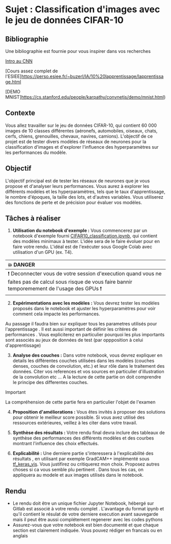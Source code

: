 # Sujet : Classification d'images avec le jeu de données CIFAR-10

## Bibliographie
Une bibliographie est  fournie pour vous inspirer dans vos recherches 

[Intro au CNN](https://medium.com/betomorrow/les-r%C3%A9seaux-de-neurones-de-convolutions-pour-les-n%C3%A9ophytes-2b36a59cf648)

[Cours assez complet de l'ESIEE]https://perso.esiee.fr/~buzerl/IA/10%20lapprentissage/lapprentissage.html

[DEMO MNIST]https://cs.stanford.edu/people/karpathy/convnetjs/demo/mnist.html)

## Contexte
Vous allez travailler sur le jeu de données CIFAR-10, qui contient 60 000 images de 10 classes différentes (aéronefs, automobiles, oiseaux, chats, cerfs, chiens, grenouilles, chevaux, navires, camions). L'objectif de ce projet est de tester divers modèles de réseaux de neurones pour la classification d'images et d'explorer l'influence des hyperparamètres sur les performances du modèle.

## Objectif
L'objectif principal est de tester les réseaux de neurones que je vous propose et d'analyser leurs performances. Vous aurez à explorer les différents modèles et les hyperparamètres, tels que le taux d'apprentissage, le nombre d'époques, la taille des lots, et d'autres variables. Vous utiliserez des fonctions de perte et de précision pour évaluer vos modèles.

## Tâches à réaliser
1. **Utilisation du notebook d'exemple :** Vous commencerez par un notebook d'exemple fourni [CIFAR10_classification.ipynb](classification/CIFAR10_classification.ipynb), qui contient des modèles minimaux à tester. L'idée sera de le faire évoluer pour en faire votre rendu. L'idéal est de l'exécuter sous Google Colab avec utilisation d'un GPU (ex. T4).


| :boom: DANGER              |
|:---------------------------|
| :exclamation: Deconnecter vous de votre  session d'execution quand vous ne faites pas de calcul sous risque de vous faire bannir temporemement de l'usage des GPUs  :exclamation:|

2. **Expérimentations avec les modèles :** Vous devrez tester les modèles proposés dans le notebook et ajuster les hyperparamètres pour voir comment cela impacte les performances.

 
 Au passage il faudra bien sur expliquer tous les parametres utilisés pour l'apprentissage . Il est aussi important de définir les critéres de performances . Vous expliciterez en particulier pourquoi les plus importants sont associés au jeux de données de test (par oppposition à celui d'apprentissage) 

3. **Analyse des couches :** Dans votre notebook, vous devrez expliquer en details  les différentes couches utilisées dans les modèles (couches denses, couches de convolution, etc.) et leur rôle dans le traitement des données. Citer vos references et vos  sources en particulier d'illustration de la convolution etc ... A la lecture de cette partie on doit comprendre le principe des differentes couches.

> [!IMPORTANT]
> La compréhension de cette partie  fera en particulier l'objet de l'examen

4. **Proposition d'améliorations :** Vous êtes invités à proposer des solutions pour obtenir le meilleur score possible. Si vous avez utilisé des ressources extérieures, veillez à les citer dans votre travail.

5. **Synthèse des résultats :** Votre rendu final devra inclure des tableaux de synthèse des performances des différents modèles et des courbes montrant l'influence des choix effectués.

6. **Explicabilité :** Une derniere partie s'interessera à l'explicabilité des résultats , en utilisant par exemple GradCAM++ implémenté sous [tf_keras_vis](https://keisen.github.io/tf-keras-vis-docs/examples/attentions.html#GradCAM++). Vous justifirez ou critiquerez mon choix. Proposez autres choses si ca vous semble plu pertinent . Dans tous les cas, on appliquera au modele et aux images utilisés dans le notebook.

## Rendu
- Le rendu doit être un unique fichier Jupyter Notebook, hébergé sur Gitlab est associé à votre rendu complet . L'avantage du format ipynb et qu'il contient le résulat de votre derniere execution avant sauvegarde mais il peut être aussi complétement regenerer avec les codes pythons
- Assurez-vous que votre notebook est bien documenté et que chaque section est clairement indiquée. Vous pouvez rédiger en francais ou en anglais 
